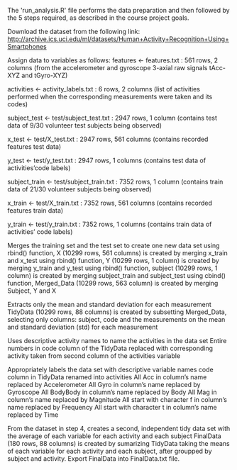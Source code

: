 The 'run_analysis.R' file performs the data preparation and then followed by the 5 steps required, as described in the course project goals.

Download the dataset from the following link:
http://archive.ics.uci.edu/ml/datasets/Human+Activity+Recognition+Using+Smartphones

Assign data to variables as follows:
features <- features.txt : 561 rows, 2 columns
(from the accelerometer and gyroscope 3-axial raw signals tAcc-XYZ and tGyro-XYZ)

activities <- activity_labels.txt : 6 rows, 2 columns
(list of activities performed when the corresponding measurements were taken and its codes)

subject_test <- test/subject_test.txt : 2947 rows, 1 column
(contains test data of 9/30 volunteer test subjects being observed)

x_test <- test/X_test.txt : 2947 rows, 561 columns
(contains recorded features test data)

y_test <- test/y_test.txt : 2947 rows, 1 columns
(contains test data of activities’code labels)

subject_train <- test/subject_train.txt : 7352 rows, 1 column
(contains train data of 21/30 volunteer subjects being observed)

x_train <- test/X_train.txt : 7352 rows, 561 columns
(contains recorded features train data)

y_train <- test/y_train.txt : 7352 rows, 1 columns
(contains train data of activities’ code labels)

Merges the training set and the test set to create one new data set
using rbind() function, X (10299 rows, 561 columns) is created by merging x_train and x_test
using rbind() function, Y (10299 rows, 1 column) is created by merging y_train and y_test
using rbind() function, subject (10299 rows, 1 column) is created by merging subject_train and subject_test 
using cbind() function, Merged_Data (10299 rows, 563 column) is created by merging Subject, Y and X 

Extracts only the mean and standard deviation for each measurement
TidyData (10299 rows, 88 columns) is created by subsetting Merged_Data, selecting only columns: subject, code and the measurements on the mean and standard deviation (std) for each measurement

Uses descriptive activity names to name the activities in the data set
Entire numbers in code column of the TidyData replaced with corresponding activity taken from second column of the activities variable

Appropriately labels the data set with descriptive variable names
code column in TidyData renamed into activities
All Acc in column’s name replaced by Accelerometer
All Gyro in column’s name replaced by Gyroscope
All BodyBody in column’s name replaced by Body
All Mag in column’s name replaced by Magnitude
All start with character f in column’s name replaced by Frequency
All start with character t in column’s name replaced by Time

From the dataset in step 4, creates a second, independent tidy data set with the average of each variable for each activity and each subject
FinalData (180 rows, 88 columns) is created by sumarizing TidyData taking the means of each variable for each activity and each subject, after groupped by subject and activity.
Export FinalData into FinalData.txt file.
